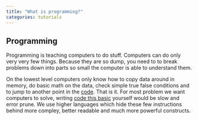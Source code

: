 ```yaml
---
title: "What is programming?"
categories: tutorials
---
```


## Programming
Programming is teaching computers to do stuff.
Computers can do only very very few things. Because they are so dump, you need to to break problems down into parts so small the computer is able to understand them.

On the lowest level computers only know how to copy data around in memory, do basic math on the data, check simple true false conditions and to jump to another point in the [code](https://en.wikipedia.org/wiki/Machine_code). That is it.
For most problem we want computers to solve, writing [code this basic](https://en.wikipedia.org/wiki/Assembly_language) yourself would be slow and error prune. We use higher languages which hide these few instructions behind more compley, better readable and much more powerful constructs.